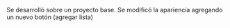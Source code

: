 Se desarrolló sobre un proyecto base.
Se modificó la apariencia agregando un nuevo botón (agregar lista)
